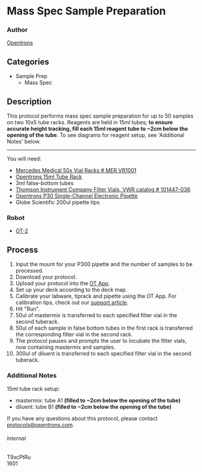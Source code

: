# Mass Spec Sample Preparation

### Author
[Opentrons](http://www.opentrons.com/)

## Categories
* Sample Prep
    * Mass Spec

## Description
This protocol performs mass spec sample preparation for up to 50 samples on two 10x5 tube racks. Reagents are held in 15ml tubes; **to ensure accurate height tracking, fill each 15ml reagent tube to ~2cm below the opening of the tube**. To see diagrams for reagent setup, see 'Additional Notes' below.

---

You will need:
* [Mercedes Medical 50x Vial Racks # MER VR1001](https://www.mercedesmedical.com/default.aspx?page=item%20detail&itemcode=MER+VR1001)
* [Opentrons 15ml Tube Rack](https://shop.opentrons.com/collections/opentrons-tips/products/tube-rack-set-1)
* 3ml false-bottom tubes
* [Thomson Instrument Company Filter Vials, VWR catalog # 101447-036](https://us.vwr.com/store/product/18556015/standard-filter-vials-thomson-instrument-company)
* [Opentrons P30 Single-Channel Electronic Pipette](https://shop.opentrons.com/collections/ot-2-pipettes/products/single-channel-electronic-pipette?variant=5984549077021)
* Globe Scientific 200ul pipette tips

### Robot
* [OT-2](https://opentrons.com/ot-2)

## Process
1. Input the mount for your P300 pipette and the number of samples to be processed.
2. Download your protocol.
3. Upload your protocol into the [OT App](https://opentrons.com/ot-app).
4. Set up your deck according to the deck map.
5. Calibrate your labware, tiprack and pipette using the OT App. For calibration tips, check out our [support article](https://support.opentrons.com/ot-2/getting-started-software-setup/deck-calibration).
6. Hit "Run".
7. 50ul of mastermix is transferred to each specified filter vial in the second tuberack.
8. 50ul of each sample in false bottom tubes in the first rack is transferred the corresponding filter vial in the second rack.
9. The protocol pauses and prompts the user to incubate the filter vials, now containing mastermix and samples.
10. 300ul of diluent is transferred to each specified filter vial in the second tuberack.

### Additional Notes
15ml tube rack setup:
* mastermix: tube A1 **(filled to ~2cm below the opening of the tube)**
* diluent: tube B1 **(filled to ~2cm below the opening of the tube)**

If you have any questions about this protocol, please contact protocols@opentrons.com.

###### Internal
T9xcPtRu  
1601
